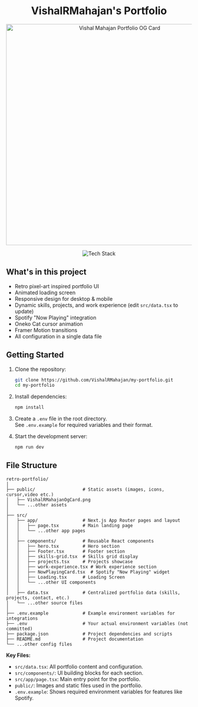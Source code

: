 <h1 align="center">VishalRMahajan's Portfolio</h1>

<p align="center">
  <img src="https://vishalrmahajan.in/VishalRMahajanOgCard.png" alt="Vishal Mahajan Portfolio OG Card" width="600"/>
</p>

<p align="center">
  <img src="https://skillicons.dev/icons?i=nextjs,typescript,tailwind" alt="Tech Stack" />
</p>

## What's in this project

- Retro pixel-art inspired portfolio UI
- Animated loading screen
- Responsive design for desktop & mobile
- Dynamic skills, projects, and work experience (edit `src/data.tsx` to update)
- Spotify "Now Playing" integration
- Oneko Cat cursor animation
- Framer Motion transitions
- All configuration in a single data file

## Getting Started

1. Clone the repository:

   ```bash
   git clone https://github.com/VishalRMahajan/my-portfolio.git
   cd my-portfolio
   ```

2. Install dependencies:

   ```bash
   npm install
   ```

3. Create a `.env` file in the root directory.  
   See `.env.example` for required variables and their format.

4. Start the development server:
   ```bash
   npm run dev
   ```

## File Structure

```
retro-portfolio/
│
├── public/                  # Static assets (images, icons, cursor,video etc.)
│   ├── VishalRMahajanOgCard.png
│   └── ...other assets
│
├── src/
│   ├── app/                 # Next.js App Router pages and layout
│   │   ├── page.tsx         # Main landing page
│   │   └── ...other app pages
│   │
│   ├── components/          # Reusable React components
│   │   ├── hero.tsx         # Hero section
│   │   ├── Footer.tsx       # Footer section
│   │   ├── skills-grid.tsx  # Skills grid display
│   │   ├── projects.tsx     # Projects showcase
│   │   ├── work-experience.tsx # Work experience section
│   │   ├── NowPlayingCard.tsx  # Spotify "Now Playing" widget
│   │   ├── Loading.tsx      # Loading Screen
│   │   └── ...other UI components
│   │
│   ├── data.tsx             # Centralized portfolio data (skills, projects, contact, etc.)
│   └── ...other source files
│
├── .env.example             # Example environment variables for integrations
├── .env                     # Your actual environment variables (not committed)
├── package.json             # Project dependencies and scripts
├── README.md                # Project documentation
└── ...other config files
```

**Key Files:**

- `src/data.tsx`: All portfolio content and configuration.
- `src/components/`: UI building blocks for each section.
- `src/app/page.tsx`: Main entry point for the portfolio.
- `public/`: Images and static files used in the portfolio.
- `.env.example`: Shows required environment variables for features like Spotify.
